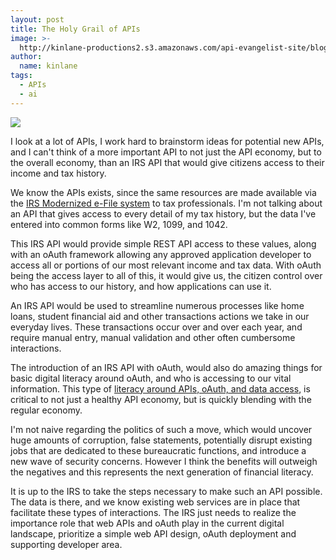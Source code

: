 ```yaml
---
layout: post
title: The Holy Grail of APIs
image: >-
  http://kinlane-productions2.s3.amazonaws.com/api-evangelist-site/blog/bw-irs-logo.jpg
author:
  name: kinlane
tags:
  - APIs
  - ai
---
```

[![](https://s3.amazonaws.com/kinlane-productions2/federal-government/irs/bw-irs-logo.jpg)](http://apievangelist.com/2013/09/15/irs-modernized-efile-mef-a-blueprint-for-public--private-sector-partnerships-in-a-21st-century-digital-economy-draft/)

I look at a lot of APIs, I work hard to brainstorm ideas for potential new APIs, and I can't think of a more important API to not just the API economy, but to the overall economy, than an IRS API that would give citizens access to their income and tax history.

We know the APIs exists, since the same resources are made available via the [IRS Modernized e-File system](http://apievangelist.com/2013/09/15/irs-modernized-efile-mef-a-blueprint-for-public--private-sector-partnerships-in-a-21st-century-digital-economy-draft/ "IRS Modernized e-File System") to tax professionals. I'm not talking about an API that gives access to every detail of my tax history, but the data I've entered into common forms like W2, 1099, and 1042.

This IRS API would provide simple REST API access to these values, along with an oAuth framework allowing any approved application developer to access all or portions of our most relevant income and tax data. With oAuth being the access layer to all of this, it would give us, the citizen control over who has access to our history, and how applications can use it.

An IRS API would be used to streamline numerous processes like home loans, student financial aid and other transactions actions we take in our everyday lives. These transactions occur over and over each year, and require manual entry, manual validation and other often cumbersome interactions.

The introduction of an IRS API with oAuth, would also do amazing things for basic digital literacy around oAuth, and who is accessing to our vital information. This type of [literacy around APIs, oAuth, and data access](http://apievangelist.com/2013/10/17/api-and-oauth-literacy-is-as-important-as-financial-literacy-in-the-api-economy/), is critical to not just a healthy API economy, but is quickly blending with the regular economy.

I'm not naive regarding the politics of such a move, which would uncover huge amounts of corruption, false statements, potentially disrupt existing jobs that are dedicated to these bureaucratic functions, and introduce a new wave of security concerns. However I think the benefits will outweigh the negatives and this represents the next generation of financial literacy.

It is up to the IRS to take the steps necessary to make such an API possible. The data is there, and we know existing web services are in place that facilitate these types of interactions. The IRS just needs to realize the importance role that web APIs and oAuth play in the current digital landscape, prioritize a simple web API design, oAuth deployment and supporting developer area.